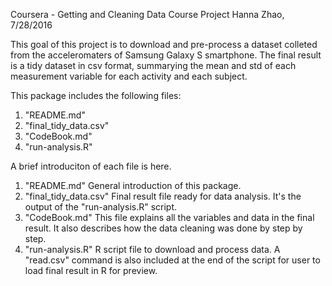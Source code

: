 Coursera - Getting and Cleaning Data Course Project
Hanna Zhao, 7/28/2016

This goal of this project is to download and pre-process a dataset colleted from the acceleromaters of Samsung Galaxy S smartphone. The final result is a tidy dataset in csv format, summarying the mean and std of each measurement variable for each activity and each subject.  

This package includes the following files:
1. "README.md"
2. "final_tidy_data.csv"
3. "CodeBook.md"
4. "run-analysis.R"

A brief introduciton of each file is here.
1. "README.md" 
    General introduction of this package.
2. "final_tidy_data.csv"
    Final result file ready for data analysis. It's the output of the "run-analysis.R" script.
3. "CodeBook.md"
    This file explains all the variables and data in the final result. It also describes how the data cleaning was done by step by step.
4. "run-analysis.R"
    R script file to download and process data. A "read.csv" command is also included at the end of the script for user to load final result in R for preview.


 


 




